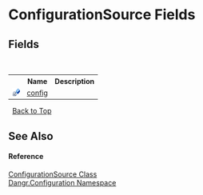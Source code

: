 # ConfigurationSource Fields
 


## Fields
&nbsp;<table><tr><th></th><th>Name</th><th>Description</th></tr><tr><td>![Private field](media/privfield.gif "Private field")</td><td><a href="F_Dangr_Configuration_ConfigurationSource_config">config</a></td><td /></tr></table>&nbsp;
<a href="#configurationsource-fields">Back to Top</a>

## See Also


#### Reference
<a href="T_Dangr_Configuration_ConfigurationSource">ConfigurationSource Class</a><br /><a href="N_Dangr_Configuration">Dangr.Configuration Namespace</a><br />